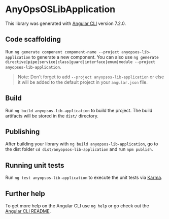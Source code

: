 # AnyOpsOSLibApplication

This library was generated with [Angular CLI](https://github.com/angular/angular-cli) version 7.2.0.

## Code scaffolding

Run `ng generate component component-name --project anyopsos-lib-application` to generate a new component. You can also use `ng generate directive|pipe|service|class|guard|interface|enum|module --project anyopsos-lib-application`.
> Note: Don't forget to add `--project anyopsos-lib-application` or else it will be added to the default project in your `angular.json` file. 

## Build

Run `ng build anyopsos-lib-application` to build the project. The build artifacts will be stored in the `dist/` directory.

## Publishing

After building your library with `ng build anyopsos-lib-application`, go to the dist folder `cd dist/anyopsos-lib-application` and run `npm publish`.

## Running unit tests

Run `ng test anyopsos-lib-application` to execute the unit tests via [Karma](https://karma-runner.github.io).

## Further help

To get more help on the Angular CLI use `ng help` or go check out the [Angular CLI README](https://github.com/angular/angular-cli/blob/master/README.md).
